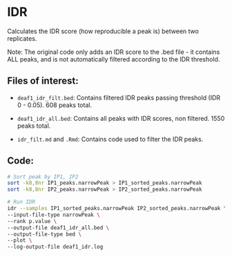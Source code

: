 # IDR

Calculates the IDR score (how reproducible a peak is) between two replicates. 

Note: The original code only adds an IDR score to the .bed file - it contains ALL peaks, and is not automatically filtered according to the IDR threshold. 

## Files of interest: 

- `deaf1_idr_filt.bed`: Contains filtered IDR peaks passing threshold (IDR 0 - 0.05). 608 peaks total. 
- `deaf1_idr_all.bed`: Contains all peaks with IDR scores, non filtered. 1550 peaks total. 

- `idr_filt.md` and `.Rmd`: Contains code used to filter the IDR peaks. 


## Code: 

```sh
# Sort peak by IP1, IP2
sort -k8,8nr IP1_peaks.narrowPeak > IP1_sorted_peaks.narrowPeak
sort -k8,8nr IP2_peaks.narrowPeak > IP2_sorted_peaks.narrowPeak
```

```sh
# Run IDR
idr --samples IP1_sorted_peaks.narrowPeak IP2_sorted_peaks.narrowPeak \
--input-file-type narrowPeak \
--rank p.value \
--output-file deaf1_idr_all.bed \
--output-file-type bed \
--plot \
--log-output-file deaf1_idr.log

```

